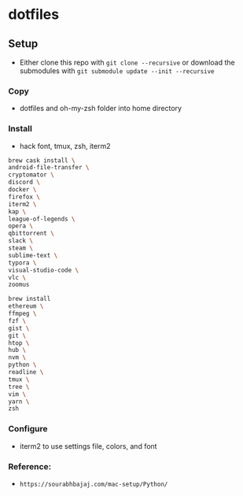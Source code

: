 # dotfiles

## Setup
- Either clone this repo with `git clone --recursive` or download the submodules
  with `git submodule update --init --recursive`
### Copy
- dotfiles and oh-my-zsh folder into home directory

### Install
- hack font, tmux, zsh, iterm2
```bash
brew cask install \
android-file-transfer \
cryptomator \
discord \
docker \
firefox \
iterm2 \
kap \
league-of-legends \
opera \
qbittorrent \
slack \
steam \
sublime-text \
typora \
visual-studio-code \
vlc \
zoomus
```

```bash
brew install
ethereum \
ffmpeg \
fzf \
gist \
git \
htop \
hub \
nvm \
python \
readline \
tmux \
tree \
vim \
yarn \
zsh
```

### Configure
- iterm2 to use settings file, colors, and font

### Reference:
- `https://sourabhbajaj.com/mac-setup/Python/`
